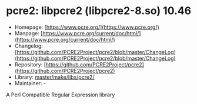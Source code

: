 # pcre2: libpcre2 (libpcre2-8.so) 10.46
  - Homepage: [https://www.pcre.org/](https://www.pcre.org/)
  - Manpage: [https://www.pcre.org/current/doc/html/](https://www.pcre.org/current/doc/html/)
  - Changelog: [https://github.com/PCRE2Project/pcre2/blob/master/ChangeLog](https://github.com/PCRE2Project/pcre2/blob/master/ChangeLog)
  - Repository: [https://github.com/PCRE2Project/pcre2](https://github.com/PCRE2Project/pcre2)
  - Library: [master/make/libs/pcre2/](https://github.com/Freetz-NG/freetz-ng/tree/master/make/libs/pcre2/)
  - Maintainer: -

A Perl Compatible Regular Expression library
